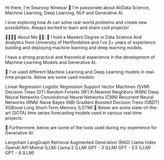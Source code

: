 Hi there, I'm Swaroop Ninewar 👋 I'm passionate about AI/Data Science, Machine Learning, Deep Learning, NLP and Generative AI.

I love exploring how AI can solve real-world problems and create new possibilities. Always excited to learn and share cool projects!

👨‍🎓🙋‍♂️ About Me 💼🎒: 🔭 I hold a Masters Degree in Data Science And Analytics from University of Hertfordshire and I've 2+ years of experience building and deploying machine learning and deep learning models.

I have a strong practical and theoretical experience in the development of Machine Learning Models and Generative AI.

🔭 I've used different Machine Learning and Deep Learning models in real-time projects. Below are some used models:

Linear Regression Logistic Regression Support Vector Machines (SVM) Decision Trees (DT) Random Forests (RF) K-Nearest Neighbors (KNN) Deep Neural Networks Convolutional Neural Networks (CNN) Recurrent Neural Networks (RNN) Naive Bayes (NB) Gradient Boosted Decision Trees (GBDT) XGBoost Long Short-Term Memory (LSTM) 🔭 Below are some state-of-the-art (SOTA) time series forecasting models used in various real-time projects:

🔭 Furthermore, below are some of the tools used during my experience for Generative AI:

Langchain LangGraph Retrieval Augmented Generation (RAG) Llama Index OpenAI API Mixtral (LLM) Llama 2 (LLM) GPT - 3 (LLM) GPT - 3.5 (LLM) GPT - 4 (LLM)
